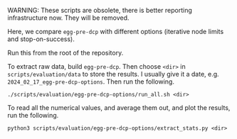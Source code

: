 WARNING: These scripts are obsolete, there is better reporting infrastructure now. 
They will be removed.

Here, we compare `egg-pre-dcp` with different options (iterative node limits and stop-on-success).

Run this from the root of the repository.

To extract raw data, build `egg-pre-dcp`. Then choose `<dir>` in `scripts/evaluation/data` to store 
the results. I usually give it a date, e.g. `2024_02_17_egg-pre-dcp-options`. Then run the 
following.
```
./scripts/evaluation/egg-pre-dcp-options/run_all.sh <dir>
```
To read all the numerical values, and average them out, and plot the results, run the following.
```
python3 scripts/evaluation/egg-pre-dcp-options/extract_stats.py <dir>
```
